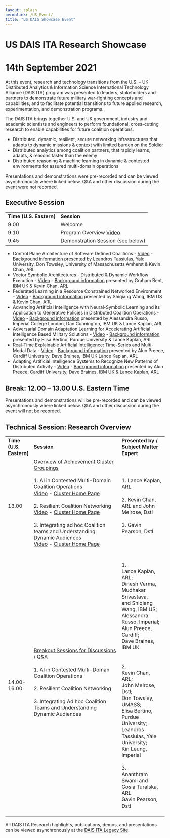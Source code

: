 ```yaml
---
layout: splash
permalink: /US_Event/
title: "US DAIS Showcase Event"
---
```


# US DAIS ITA Research Showcase
# 14th September 2021

At this event, research and technology transitions from the U.S. – UK Distributed Analytics & Information Science
International Technology Alliance (DAIS ITA) program was presented to leaders, stakeholders and partners to
demonstrate future military war-fighting concepts and capabilities, and to facilitate potential transitions to future
applied research, experimentation, and demonstration programs.

The DAIS ITA brings together U.S. and UK government, industry and academic scientists and engineers to perform
foundational, cross-cutting research to enable capabilities for future coalition operations:
* Distributed, dynamic, resilient, secure networking infrastructures that adapts to dynamic missions & context with
  limited burden on the Soldier
* Distributed analytics among coalition partners, that rapidly learns, adapts, & reasons faster than the enemy
* Distributed reasoning & machine learning in dynamic & contested environments for assured multi-domain operations

Presentations and demonstrations were pre-recorded and can be viewed asynchronously where linked below. Q&A and other
discussion during the event were not recorded.

## Executive Session
<table>
  <tbody>
    <tr>
      <td><b>Time (U.S. Eastern)</b></td>
      <td><b>Session</b></td>
    </tr>
    <tr>
      <td>9.00</td>
      <td>Welcome</td>
    </tr>
    <tr>
      <td>9.10</td>
      <td>Program Overview 
         <a href="https://ibm.box.com/v/DAIS-US-Overview">
          Video</a>
      </td>
    </tr>
    <tr>
      <td>9.45</td>
      <td>Demonstration Session (see below)</td>     
    </tr>
  </tbody>
</table>

* Control Plane Architecture of Software Defined Coalitions -
  [Video](https://ibm.box.com/v/Showcase-2a08-video) - [Background information](/2a08/)
  presented by Leandros Tassiulas, Yale University, Don Towsley, University of Massachusetts Amherst & Kevin Chan, ARL
* Vector Symbolic Architectures - Distributed & Dynamic Workflow Execution -
  [Video](https://ibm.box.com/v/Showcase-1a11-US-video) - [Background information](/1a11/)
  presented by Graham Bent, IBM UK & Kevin Chan, ARL
* Federated Learning in a Resource Constrained Networked Environment -
  [Video](https://ibm.box.com/v/Showcase-1a08-video) - [Background information](/1a08/)
  presented by Shiqiang Wang, IBM US & Kevin Chan, ARL
* Advancing Artificial Intelligence with Neural-Symbolic Learning and its Application to Generative Policies in
  Distributed Coalition Operations -
  [Video](https://ibm.box.com/v/Showcase-1c02-video) - [Background information](/1c02/)
  presented by Alessandra Russo, Imperial College London, Dan Cunnington, IBM UK & Lance Kaplan, ARL
* Adversarial Domain Adaptation Learning for Accelerating Artificial Intelligence Based Military Solutions -
  [Video](https://ibm.box.com/v/Showcase-2c01-video) - [Background information](/2c01/)
  presented by Elisa Bertino, Purdue University  & Lance Kaplan, ARL
* Real-Time Explainable Artificial Intelligence: Time-Series and Multi-Modal Data -
  [Video](https://ibm.box.com/v/Showcase-1d01-video) - [Background information](/1d01/)
  presented by Alun Preece, Cardiff University, Dave Braines, IBM UK Lance Kaplan, ARL
* Adapting Artificial Intelligence Systems to Recognize New Patterns of Distributed Activity -
  [Video](https://ibm.box.com/v/Showcase-1c16-video) - [Background information](/1c16/)
  presented by Alun Preece, Cardiff University, Dave Braines, IBM UK & Lance Kaplan, ARL

## Break: 12.00 – 13.00 U.S. Eastern Time<br>
Presentations and demonstrations will be pre-recorded and can be viewed asynchronously where linked below. Q&A and
other discussion during the event will not be recorded.

## Technical Session: Research Overview
<table>
   <col style="width: 10%;">
   <col style="width: 60%;">
   <col style="width: 30%;">
   <tbody>
    <tr>
      <td><b>Time (U.S. Eastern)</b></td>
      <td><b>Session</b></td>
      <td><b>Presented by / Subject Matter Expert</b></td>
    </tr>
    <tr>
      <td>13.00</td>
      <td><u>Overview of Achievement Cluster Groupings</u><br><br>        
      1. AI in Contested Multi-Domain Coalition Operations<br>
        <a href="https://ibm.ent.box.com/file/856470223796?v=Overview-Cluster1-video">
          Video</a> - <a href="https://dais-legacy.org/AI_Cluster/">
          Cluster Home Page</a><br><br>
      2. Resilient Coalition Networking<br>
         <a href="https://ibm.ent.box.com/file/856460463282?v=Overview-Cluster2-US-video">
          Video</a> - <a href="https://dais-legacy.org/Resilient_Cluster/">
          Cluster Home Page</a><br><br>
      3. Integrating ad hoc Coalition teams and Understanding Dynamic Audiences<br>
         <a href="https://ibm.box.com/s/hfdz9bsn6egtvotwzbj2ygcxz2muvtsj">
          Video</a> - <a href="https://dais-legacy.org/Integrating_Cluster/">
          Cluster Home Page</a><br><br>
        </td>
      <td><br>
      1. Lance Kaplan, ARL<br><br>
      2. Kevin Chan, ARL and John Melrose, Dstl<br><br>
      3. Gavin Pearson, Dstl<br><br></td>
    </tr>
    <tr>
      <td>14.00-16.00</td>
      <td><u>Breakout Sessions for Discussions / Q&A</u><br><br>
        1.	AI in Contested Multi-Doman Coalition Operations<br>
          <br>
         2. Resilient Coalition Networking<br>
             <br>
         3.	Integrating Ad hoc Coalition Teams and Understanding Dynamic Audiences<br>
              <br></td> 
      <td><br>
      1. <br>Lance Kaplan, ARL;<br> Dinesh Verma, Mudhakar Srivastava,<br> and Shiqiang Wang, IBM US;<br> Alessandra Russo, Imperial;<br> Alun Preece, Cardiff;<br> Dave Braines, IBM UK<br><br><br>
      2. <br>Kevin Chan, ARL;<br>John Melrose, Dstl;<br>Don Towsley, UMASS; <br>Elisa Bertino, Purdue University; <br>Leandros Tassiulas, Yale University; <br>Kin Leung, Imperial<br><br>
      3. <br>Ananthram Swami and Gosia Turalska, ARL<br>Gavin Pearson, Dstl<br><br></td>
    </tr>
  </tbody>
</table>

All DAIS ITA Research highlights, publications, demos, and presentations can be viewed asynchronously at the [DAIS ITA Legacy Site](/).
